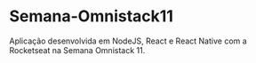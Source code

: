 # Semana-Omnistack11
Aplicação desenvolvida em NodeJS, React e React Native com a Rocketseat na Semana Omnistack 11.
